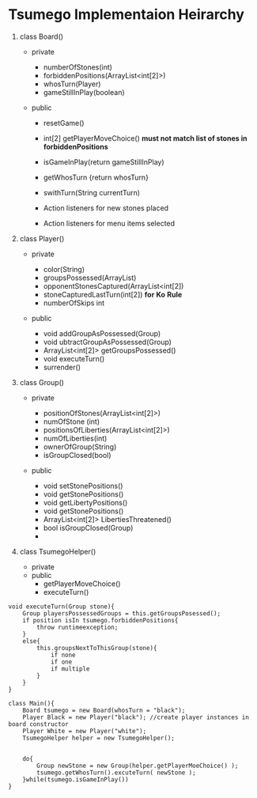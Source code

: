 # Tsumego Implementaion Heirarchy

1. class Board()
	* private
		- numberOfStones(int)
		- forbiddenPositions(ArrayList<int[2]>)
		- whosTurn(Player)
		- gameStillInPlay(boolean)

	* public
		- resetGame()
		
		- int[2] getPlayerMoveChoice() **must not match list of stones in forbiddenPositions**
		- isGameInPlay(return gameStillInPlay)
		- getWhosTurn {return whosTurn}
		- swithTurn(String currentTurn)
		- Action listeners for new stones placed
		- Action listeners for menu items selected

2. class Player()

	* private
		- color(String)
		- groupsPossessed(ArrayList<Group>)
		- opponentStonesCaptured(ArrayList<int[2])
		- stoneCapturedLastTurn(int[2]) **for** **Ko** **Rule**
		- numberOfSkips int

	* public
		- void addGroupAsPossessed(Group)
		- void ubtractGroupAsPossessed(Group)
		- ArrayList<int[2]> getGroupsPossessed()
		- void executeTurn()
		- surrender()

3. class Group()

	* private
		- positionOfStones(ArrayList<int[2]>)
		- numOfStone (int)
		- positionsOfLiberties(ArrayList<int[2]>)
		- numOfLiberties(int)
		- ownerOfGroup(String)
		- isGroupClosed(bool)

	* public
		- void setStonePositions()
		- void getStonePositions()
		- void getLibertyPositions()
		- void getStonePositions()
		- ArrayList<int[2]> LibertiesThreatened()
		- bool isGroupClosed(Group)
		- 

4. class TsumegoHelper()
	* private
	* public
		- getPlayerMoveChoice()
		- executeTurn()
~~~~
void executeTurn(Group stone){
	Group playersPossessedGroups = this.getGroupsPosessed();
	if position isIn tsumego.forbiddenPositions{
		throw runtimeexception;
	}
	else{
		this.groupsNextToThisGroup(stone){
			if none
			if one
			if multiple
		}
	}
}
~~~~

~~~~
class Main(){
	Board tsumego = new Board(whosTurn = "black");
	Player Black = new Player("black"); //create player instances in board constructor
	Player White = new Player("white");
	TsumegoHelper helper = new TsumegoHelper();

	
	do{
		Group newStone = new Group(helper.getPlayerMoeChoice() );
		tsumego.getWhosTurn().excuteTurn( newStone );
	}while(tsumego.isGameInPlay())
}
~~~~